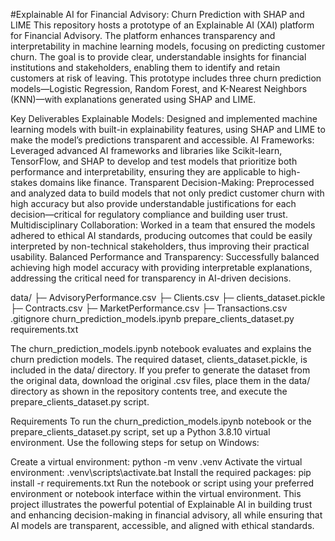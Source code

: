 #Explainable AI for Financial Advisory: Churn Prediction with SHAP and LIME
This repository hosts a prototype of an Explainable AI (XAI) platform for Financial Advisory. The platform enhances transparency and interpretability in machine learning models, focusing on predicting customer churn. The goal is to provide clear, understandable insights for financial institutions and stakeholders, enabling them to identify and retain customers at risk of leaving. This prototype includes three churn prediction models—Logistic Regression, Random Forest, and K-Nearest Neighbors (KNN)—with explanations generated using SHAP and LIME.

Key Deliverables
Explainable Models: Designed and implemented machine learning models with built-in explainability features, using SHAP and LIME to make the model’s predictions transparent and accessible.
AI Frameworks: Leveraged advanced AI frameworks and libraries like Scikit-learn, TensorFlow, and SHAP to develop and test models that prioritize both performance and interpretability, ensuring they are applicable to high-stakes domains like finance.
Transparent Decision-Making: Preprocessed and analyzed data to build models that not only predict customer churn with high accuracy but also provide understandable justifications for each decision—critical for regulatory compliance and building user trust.
Multidisciplinary Collaboration: Worked in a team that ensured the models adhered to ethical AI standards, producing outcomes that could be easily interpreted by non-technical stakeholders, thus improving their practical usability.
Balanced Performance and Transparency: Successfully balanced achieving high model accuracy with providing interpretable explanations, addressing the critical need for transparency in AI-driven decisions.

data/
├─ AdvisoryPerformance.csv
├─ Clients.csv
├─ clients_dataset.pickle
├─ Contracts.csv
├─ MarketPerformance.csv
├─ Transactions.csv
.gitignore
churn_prediction_models.ipynb
prepare_clients_dataset.py
requirements.txt

The churn_prediction_models.ipynb notebook evaluates and explains the churn prediction models. The required dataset, clients_dataset.pickle, is included in the data/ directory. If you prefer to generate the dataset from the original data, download the original .csv files, place them in the data/ directory as shown in the repository contents tree, and execute the prepare_clients_dataset.py script.

Requirements
To run the churn_prediction_models.ipynb notebook or the prepare_clients_dataset.py script, set up a Python 3.8.10 virtual environment. Use the following steps for setup on Windows:

Create a virtual environment: python -m venv .venv
Activate the virtual environment: .venv\scripts\activate.bat
Install the required packages: pip install -r requirements.txt
Run the notebook or script using your preferred environment or notebook interface within the virtual environment.
This project illustrates the powerful potential of Explainable AI in building trust and enhancing decision-making in financial advisory, all while ensuring that AI models are transparent, accessible, and aligned with ethical standards.
